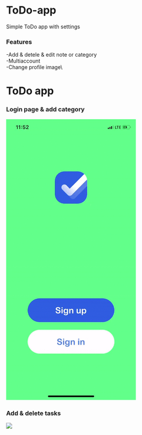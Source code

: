 # ToDo-app
Simple ToDo app with settings

### Features

-Add & detele & edit note or category\
-Multiaccount\
-Change profile image\

# ToDo app

### Login page & add category

![](https://github.com/TopIvanAbramov/ToDo-app/blob/master/ToDO/App%20images/First%20psrt.gif)

### Add & delete tasks

![](https://github.com/TopIvanAbramov/ToDo-app/blob/master/ToDO/App%20images/Second%20part.gif)

